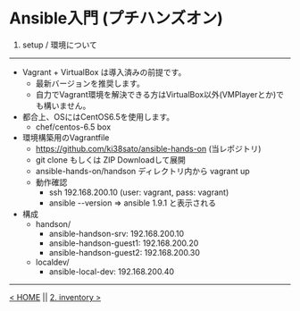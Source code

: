 
# Ansible入門 (プチハンズオン)


1. setup / 環境について
---
- Vagrant + VirtualBox は導入済みの前提です。
	- 最新バージョンを推奨します。
	- 自力でVagrant環境を解決できる方はVirtualBox以外(VMPlayerとか)でも構いません。
- 都合上、OSにはCentOS6.5を使用します。
	- chef/centos-6.5 box
- 環境構築用のVagrantfile
	- https://github.com/ki38sato/ansible-hands-on (当レポジトリ)
	- git clone もしくは ZIP Downloadして展開
	- ansible-hands-on/handson ディレクトリ内から vagrant up
	- 動作確認
		- ssh 192.168.200.10 (user: vagrant, pass: vagrant)
		- ansible --version => ansible 1.9.1 と表示される
- 構成
	- handson/
		- ansible-handson-srv: 192.168.200.10
		- ansible-handson-guest1: 192.168.200.20
		- ansible-handson-guest2: 192.168.200.30
	- localdev/
		- ansible-local-dev: 192.168.200.40

---
[< HOME](../Readme.md) || [2. inventory >](inventory.md)
